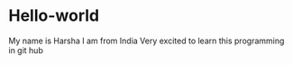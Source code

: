 # Hello-world

My name is Harsha 
I am from India 
Very excited to learn this programming in git hub
